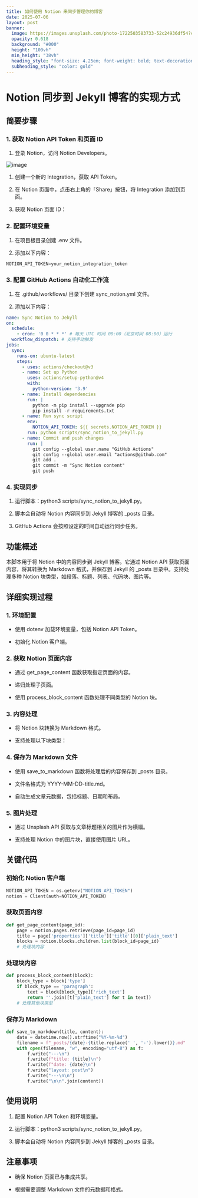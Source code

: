 ```yaml
---
title: 如何使用 Notion 来同步管理你的博客
date: 2025-07-06
layout: post
banner:
  image: https://images.unsplash.com/photo-1722503583733-52c24936df54?crop=entropy&cs=tinysrgb&fit=max&fm=jpg&ixid=M3w2OTIwMzJ8MHwxfHJhbmRvbXx8fHx8fHx8fDE3NTE4NDA0NjF8&ixlib=rb-4.1.0&q=80&w=1080
  opacity: 0.618
  background: "#000"
  height: "100vh"
  min_height: "38vh"
  heading_style: "font-size: 4.25em; font-weight: bold; text-decoration: underline"
  subheading_style: "color: gold"
---
```


# Notion 同步到 Jekyll 博客的实现方式

## 简要步骤

### 1. 获取 Notion API Token 和页面 ID

1. 登录 Notion，访问 Notion Developers。

![image](https://prod-files-secure.s3.us-west-2.amazonaws.com/a7a0cc5a-89b9-4cda-8686-1fba0ca52f40/d19c1afe-dea5-4312-9333-786b0ba83054/image.png?X-Amz-Algorithm=AWS4-HMAC-SHA256&X-Amz-Content-Sha256=UNSIGNED-PAYLOAD&X-Amz-Credential=ASIAZI2LB4664QMR56KJ%2F20250706%2Fus-west-2%2Fs3%2Faws4_request&X-Amz-Date=20250706T222100Z&X-Amz-Expires=3600&X-Amz-Security-Token=IQoJb3JpZ2luX2VjEFoaCXVzLXdlc3QtMiJIMEYCIQCMFFUEH%2Fx%2BDJnSHZwSS4AEKx%2BO6sp8NS0kiEj26dmjcwIhAIV6hZ2VUlR3AVnU4s%2B%2F%2B3aFqE1Ggo8z3erpk0Z%2BuEqrKv8DCGMQABoMNjM3NDIzMTgzODA1IgyD1VKex4hImUvhCTQq3APNdNLWR5ApeopLMl7Ja7HJXFqsA9vZdCA0DOksSM8DTYIFFC4XSTFEbuDiYYlk70Cmf9IzdLIhIwu4Fa6R8hLOVPwqrQNVmm7F9y0bIAH6r%2FEuSErYkeF8DUaSl%2B5OGkpgqum0hXV1wxfMP3jlayT4fn8Vwv%2FrM3P3ZtEmyXUyIsJaK60%2F%2BBuPvbnBMaskFZzzKR6rbL4LRMNWxsiu0ETJ4naLovqc%2BNLlyuEoXB5VEfqJ57ml9G6zh28k5T0YjMDVh7IEZ8SPxxxQaydvA56ez%2B21l%2F7lrFEQUttK0Ld952ParLKo0%2BQUXjOhjZ%2FwREg61xBEPB3x%2FZN1wrBWd7a9fn076dqAl2xlSNFB%2BoWR4UcP2%2BHA2WyPEbzgLDj6I5%2BPu26XTVUd9hf3P%2Fy5aG%2BpuHjNEPRGvUYZ77FLh15AtBNZsTk7iCCjZHxHY%2BKSxjBNTvZGWIQS49qxyaKPXPeMorMv%2BrJFxdw%2BiNmhTk0FdMZIPZblBI6YOTxpa%2BqfFVC1Gp25GM350llUiJwRGqBFXRN%2BN5jU11VeuYRx%2BQtatWg4DoL25zC5hODlenfmz9zf553IA42VfFH4qgHdv9KpqA5x1nYsDLUouPLt%2BNyupI7w9dzYBxS3ZEgp7jCM9arDBjqkAZbPuQzQfexKosIKsVW6%2BuV8ij5Dx%2BDciYMBnGATyJRtO0hor0Zln0oJ3mdWtPmKuoDy45oN1ROzoPsTaXNuVZieUZVjk2dc6EcwasNBklnRAqV5bV3MttKEbcd1pEJI4DKI8goEvfdqEGic4hGMavB4m4L%2BMnio9x%2F1gkZh63DB9j2JkunoXPdEfkEPM0rE2np7FD2EhBRALgwv1mmGpAe1%2BoUL&X-Amz-Signature=69c619dcfe23fd29dc7b35a13c679cd0fa564d40f737b9e2464f7704642285d4&X-Amz-SignedHeaders=host&x-amz-checksum-mode=ENABLED&x-id=GetObject)

1. 创建一个新的 Integration，获取 API Token。

1. 在 Notion 页面中，点击右上角的「Share」按钮，将 Integration 添加到页面。

1. 获取 Notion 页面 ID：


### 2. 配置环境变量

1. 在项目根目录创建 .env 文件。

1. 添加以下内容：

```javascript
NOTION_API_TOKEN=your_notion_integration_token
```

### 3. 配置 GitHub Actions 自动化工作流

1. 在 .github/workflows/ 目录下创建 sync_notion.yml 文件。

1. 添加以下内容：

```yaml
name: Sync Notion to Jekyll
on:
  schedule:
    - cron: '0 0 * * *' # 每天 UTC 时间 00:00（北京时间 08:00）运行
  workflow_dispatch: # 支持手动触发
jobs:
  sync:
    runs-on: ubuntu-latest
    steps:
      - uses: actions/checkout@v3
      - name: Set up Python
        uses: actions/setup-python@v4
        with:
          python-version: '3.9'
      - name: Install dependencies
        run: |
          python -m pip install --upgrade pip
          pip install -r requirements.txt
      - name: Run sync script
        env:
          NOTION_API_TOKEN: ${{ secrets.NOTION_API_TOKEN }}
        run: python scripts/sync_notion_to_jekyll.py
      - name: Commit and push changes
        run: |
          git config --global user.name "GitHub Actions"
          git config --global user.email "actions@github.com"
          git add .
          git commit -m "Sync Notion content"
          git push
```

### 4. 实现同步

1. 运行脚本：python3 scripts/sync_notion_to_jekyll.py。

1. 脚本会自动将 Notion 内容同步到 Jekyll 博客的 _posts 目录。

1. GitHub Actions 会按照设定的时间自动运行同步任务。

## 功能概述

本脚本用于将 Notion 中的内容同步到 Jekyll 博客。它通过 Notion API 获取页面内容，将其转换为 Markdown 格式，并保存到 Jekyll 的 _posts 目录中。支持处理多种 Notion 块类型，如段落、标题、列表、代码块、图片等。

## 详细实现过程

### 1. 环境配置

- 使用 dotenv 加载环境变量，包括 Notion API Token。

- 初始化 Notion 客户端。

### 2. 获取 Notion 页面内容

- 通过 get_page_content 函数获取指定页面的内容。

- 递归处理子页面。

- 使用 process_block_content 函数处理不同类型的 Notion 块。

### 3. 内容处理

- 将 Notion 块转换为 Markdown 格式。

- 支持处理以下块类型：


### 4. 保存为 Markdown 文件

- 使用 save_to_markdown 函数将处理后的内容保存到 _posts 目录。

- 文件名格式为 YYYY-MM-DD-title.md。

- 自动生成文章元数据，包括标题、日期和布局。

### 5. 图片处理

- 通过 Unsplash API 获取与文章标题相关的图片作为横幅。

- 支持处理 Notion 中的图片块，直接使用图片 URL。

## 关键代码

### 初始化 Notion 客户端

```python
NOTION_API_TOKEN = os.getenv("NOTION_API_TOKEN")
notion = Client(auth=NOTION_API_TOKEN)
```

### 获取页面内容

```python
def get_page_content(page_id):
    page = notion.pages.retrieve(page_id=page_id)
    title = page['properties']['title']['title'][0]['plain_text']
    blocks = notion.blocks.children.list(block_id=page_id)
    # 处理块内容
```

### 处理块内容

```python
def process_block_content(block):
    block_type = block['type']
    if block_type == 'paragraph':
        text = block[block_type]['rich_text']
        return ''.join([t['plain_text'] for t in text])
    # 处理其他块类型
```

### 保存为 Markdown

```python
def save_to_markdown(title, content):
    date = datetime.now().strftime("%Y-%m-%d")
    filename = f"_posts/{date}-{title.replace(' ', '-').lower()}.md"
    with open(filename, "w", encoding="utf-8") as f:
        f.write("---\n")
        f.write(f"title: {title}\n")
        f.write(f"date: {date}\n")
        f.write("layout: post\n")
        f.write("---\n\n")
        f.write("\n\n".join(content))
```

## 使用说明

1. 配置 Notion API Token 和环境变量。

1. 运行脚本：python3 scripts/sync_notion_to_jekyll.py。

1. 脚本会自动将 Notion 内容同步到 Jekyll 博客的 _posts 目录。

## 注意事项

- 确保 Notion 页面已与集成共享。

- 根据需要调整 Markdown 文件的元数据和格式。